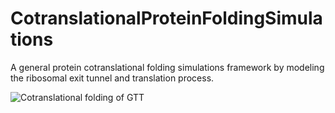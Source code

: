# CotranslationalProteinFoldingSimulations
A general protein cotranslational folding simulations framework by modeling the ribosomal exit tunnel and translation process.

![Cotranslational folding of GTT]([https://github.com/PengTao-HUST/CotranslationalProteinFoldingSimulations/blob/master/movies/MovieS2_CTF-2.gif])
